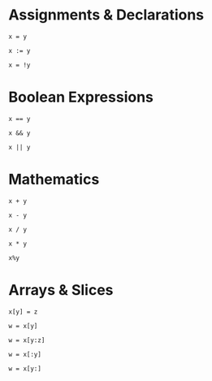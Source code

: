 
# Assignments & Declarations

`x = y`

`x := y`

`x = !y`

# Boolean Expressions

`x == y`

`x && y`

`x || y`

# Mathematics

`x + y`

`x - y`

`x / y`

`x * y`

`x%y`

# Arrays & Slices

`x[y] = z`

`w = x[y]`

`w = x[y:z]`

`w = x[:y]`

`w = x[y:]`

